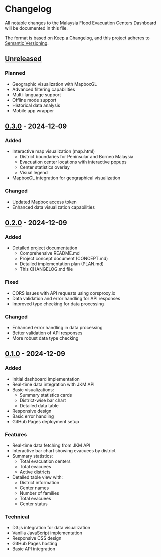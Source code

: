 # Changelog

All notable changes to the Malaysia Flood Evacuation Centers Dashboard will be documented in this file.

The format is based on [Keep a Changelog](https://keepachangelog.com/en/1.0.0/),
and this project adheres to [Semantic Versioning](https://semver.org/spec/v2.0.0.html).

## [Unreleased]
### Planned
- Geographic visualization with MapboxGL
- Advanced filtering capabilities
- Multi-language support
- Offline mode support
- Historical data analysis
- Mobile app wrapper

## [0.3.0] - 2024-12-09
### Added
- Interactive map visualization (map.html)
  - District boundaries for Peninsular and Borneo Malaysia
  - Evacuation center locations with interactive popups
  - Center statistics overlay
  - Visual legend
- MapboxGL integration for geographical visualization

### Changed
- Updated Mapbox access token
- Enhanced data visualization capabilities

## [0.2.0] - 2024-12-09
### Added
- Detailed project documentation
  - Comprehensive README.md
  - Project concept document (CONCEPT.md)
  - Detailed implementation plan (PLAN.md)
  - This CHANGELOG.md file

### Fixed
- CORS issues with API requests using corsproxy.io
- Data validation and error handling for API responses
- Improved type checking for data processing

### Changed
- Enhanced error handling in data processing
- Better validation of API responses
- More robust data type checking

## [0.1.0] - 2024-12-09
### Added
- Initial dashboard implementation
- Real-time data integration with JKM API
- Basic visualizations:
  - Summary statistics cards
  - District-wise bar chart
  - Detailed data table
- Responsive design
- Basic error handling
- GitHub Pages deployment setup

### Features
- Real-time data fetching from JKM API
- Interactive bar chart showing evacuees by district
- Summary statistics:
  - Total evacuation centers
  - Total evacuees
  - Active districts
- Detailed table view with:
  - District information
  - Center names
  - Number of families
  - Total evacuees
  - Center status

### Technical
- D3.js integration for data visualization
- Vanilla JavaScript implementation
- Responsive CSS design
- GitHub Pages hosting
- Basic API integration

[Unreleased]: https://github.com/nyem69/banjir/compare/v0.3.0...HEAD
[0.3.0]: https://github.com/nyem69/banjir/compare/v0.2.0...v0.3.0
[0.2.0]: https://github.com/nyem69/banjir/compare/v0.1.0...v0.2.0
[0.1.0]: https://github.com/nyem69/banjir/releases/tag/v0.1.0
